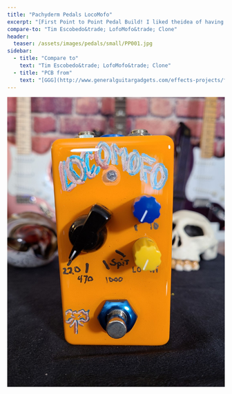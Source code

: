 ```yaml
---
title: "Pachyderm Pedals LocoMofo"
excerpt: "[First Point to Point Pedal Build! I liked theidea of having a pedal that could do the LOFI sound of an AM radio. I kept seeing this schematic and with so few pieces just put them together point to point. I added an options I read about online for different capacitors and like the sounds it makes. It really gets spitty dial all the way right."
compare-to: "Tim Escobedo&trade; LofoMofo&trade; Clone"
header:
  teaser: /assets/images/pedals/small/PP001.jpg
sidebar:
  - title: "Compare to"
    text: "Tim Escobedo&trade; LofoMofo&trade; Clone"
  - title: "PCB from"
    text: "[GGG](http://www.generalguitargadgets.com/effects-projects/filters-other/lofo/)"
---
```


![header](/assets/images/pedals/PP001.jpg)

